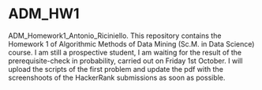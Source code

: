 # ADM_HW1
ADM_Homework1_Antonio_Riciniello.
This repository contains the Homework 1 of Algorithmic Methods of Data Mining (Sc.M. in Data Science) course.
I am still a prospective student, I am waiting for the result of the prerequisite-check in probability, carried out on Friday 1st October.
I will upload the scripts of the first problem and update the pdf with the screenshoots of the HackerRank submissions as soon as possible.
